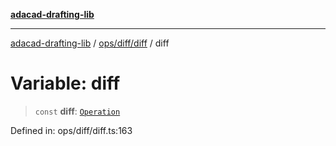 [**adacad-drafting-lib**](../../../../README.md)

***

[adacad-drafting-lib](../../../../modules.md) / [ops/diff/diff](../README.md) / diff

# Variable: diff

> `const` **diff**: [`Operation`](../../../../objects/datatypes/type-aliases/Operation.md)

Defined in: ops/diff/diff.ts:163
